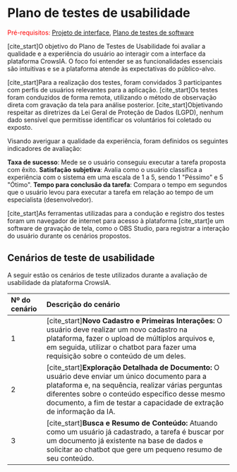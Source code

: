 # Plano de testes de usabilidade

<span style="color:red">Pré-requisitos: <a href="04-Projeto-interface.md"> Projeto de interface</a></span>, <a href="07-Plano-testes-software.md"> Plano de testes de software</a>

[cite_start]O objetivo do Plano de Testes de Usabilidade foi avaliar a qualidade e a experiência do usuário ao interagir com a interface da plataforma CrowsIA. O foco foi entender se as funcionalidades essenciais são intuitivas e se a plataforma atende às expectativas do público-alvo.

[cite_start]Para a realização dos testes, foram convidados 3 participantes com perfis de usuários relevantes para a aplicação. [cite_start]Os testes foram conduzidos de forma remota, utilizando o método de observação direta com gravação da tela para análise posterior. [cite_start]Objetivando respeitar as diretrizes da Lei Geral de Proteção de Dados (LGPD), nenhum dado sensível que permitisse identificar os voluntários foi coletado ou exposto.

Visando averiguar a qualidade da experiência, foram definidos os seguintes indicadores de avaliação:

**Taxa de sucesso**: Mede se o usuário conseguiu executar a tarefa proposta com êxito.
**Satisfação subjetiva**: Avalia como o usuário classifica a experiência com o sistema em uma escala de 1 a 5, sendo 1 "Péssimo" e 5 "Ótimo".
**Tempo para conclusão da tarefa**: Compara o tempo em segundos que o usuário levou para executar a tarefa em relação ao tempo de um especialista (desenvolvedor).

[cite_start]As ferramentas utilizadas para a condução e registro dos testes foram um navegador de internet para acesso à plataforma  [cite_start]e um software de gravação de tela, como o OBS Studio, para registrar a interação do usuário durante os cenários propostos.

## Cenários de teste de usabilidade

A seguir estão os cenários de teste utilizados durante a avaliação de usabilidade da plataforma CrowsIA.

| Nº do cenário | Descrição do cenário                                                                                                                                                                                         |
| :------------ | :----------------------------------------------------------------------------------------------------------------------------------------------------------------------------------------------------------- |
| 1             | [cite_start]**Novo Cadastro e Primeiras Interações:** O usuário deve realizar um novo cadastro na plataforma, fazer o upload de múltiplos arquivos e, em seguida, utilizar o chatbot para fazer uma requisição sobre o conteúdo de um deles. |
| 2             | [cite_start]**Exploração Detalhada de Documento:** O usuário deve enviar um único documento para a plataforma e, na sequência, realizar várias perguntas diferentes sobre o conteúdo específico desse mesmo documento, a fim de testar a capacidade de extração de informação da IA. |
| 3             | [cite_start]**Busca e Resumo de Conteúdo:** Atuando como um usuário já cadastrado, a tarefa é buscar por um documento já existente na base de dados e solicitar ao chatbot que gere um pequeno resumo de seu conteúdo.     |
